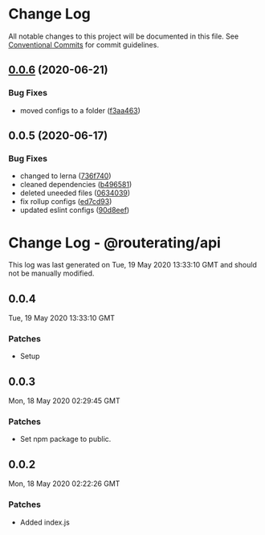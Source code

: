 # Change Log

All notable changes to this project will be documented in this file.
See [Conventional Commits](https://conventionalcommits.org) for commit guidelines.

## [0.0.6](https://github.com/LukeShay/route-rating-web/compare/@routerating/requests@0.0.5...@routerating/requests@0.0.6) (2020-06-21)


### Bug Fixes

* moved configs to a folder ([f3aa463](https://github.com/LukeShay/route-rating-web/commit/f3aa463eb5dd1d759a1f604c47ce713e2cffaa37))





## 0.0.5 (2020-06-17)


### Bug Fixes

* changed to lerna ([736f740](https://github.com/LukeShay/route-rating-web/commit/736f7408efbedf382201b9412229824e5a28b3fc))
* cleaned dependencies ([b496581](https://github.com/LukeShay/route-rating-web/commit/b496581ce41c34b984783f4e7dc9313f914a10c6))
* deleted uneeded files ([0634039](https://github.com/LukeShay/route-rating-web/commit/063403916f8b390e5f0818c9c2ba18ceeaee854b))
* fix rollup configs ([ed7cd93](https://github.com/LukeShay/route-rating-web/commit/ed7cd932105c2b3220418ffe5e3cee454da9ae2c))
* updated eslint configs ([90d8eef](https://github.com/LukeShay/route-rating-web/commit/90d8eef28c3344c84aaf789ba4aba6007a30351c))





# Change Log - @routerating/api

This log was last generated on Tue, 19 May 2020 13:33:10 GMT and should not be manually modified.

## 0.0.4
Tue, 19 May 2020 13:33:10 GMT

### Patches

- Setup

## 0.0.3
Mon, 18 May 2020 02:29:45 GMT

### Patches

- Set npm package to public.

## 0.0.2
Mon, 18 May 2020 02:22:26 GMT

### Patches

- Added index.js
